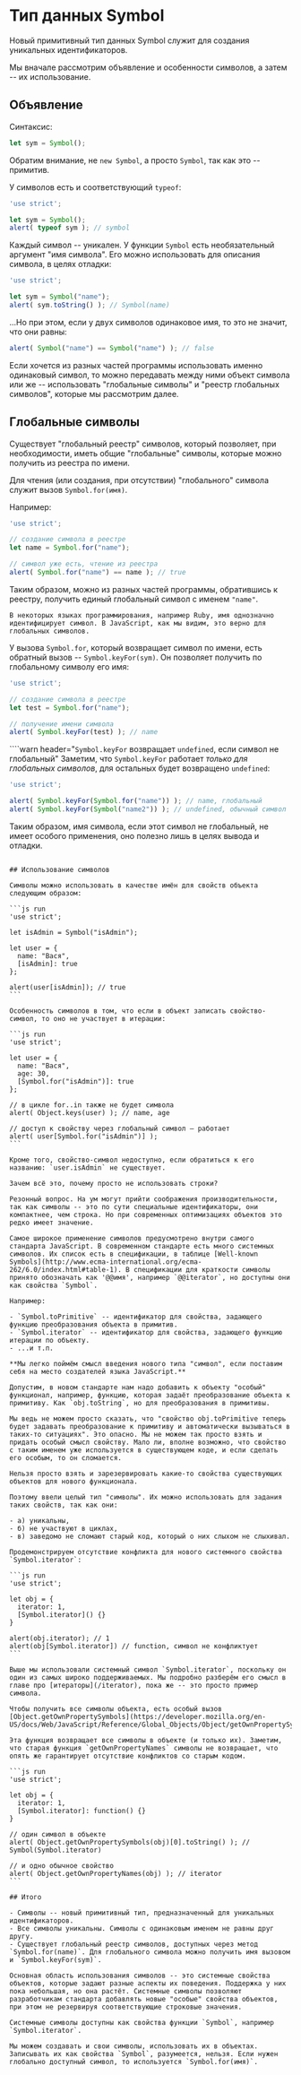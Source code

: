 
# Тип данных Symbol

Новый примитивный тип данных Symbol служит для создания уникальных идентификаторов.

Мы вначале рассмотрим объявление и особенности символов, а затем -- их использование.

## Объявление

Синтаксис:
```js
let sym = Symbol();
```

Обратим внимание, не `new Symbol`, а просто `Symbol`, так как это -- примитив.

У символов есть и соответствующий `typeof`:

```js run
'use strict';

let sym = Symbol();
alert( typeof sym ); // symbol
```

Каждый символ -- уникален. У функции `Symbol` есть необязательный аргумент "имя символа". Его можно использовать для описания символа, в целях отладки:

```js run
'use strict';

let sym = Symbol("name");
alert( sym.toString() ); // Symbol(name)
```

...Но при этом, если у двух символов одинаковое имя, то это не значит, что они равны:

```js run
alert( Symbol("name") == Symbol("name") ); // false
```

Если хочется из разных частей программы использовать именно одинаковый символ, то можно передавать между ними объект символа или же -- использовать "глобальные символы" и "реестр глобальных символов", которые мы рассмотрим далее.

## Глобальные символы

Существует "глобальный реестр" символов, который позволяет, при необходимости, иметь общие "глобальные" символы, которые можно получить из реестра по имени.

Для чтения (или создания, при отсутствии) "глобального" символа служит вызов `Symbol.for(имя)`.

Например:

```js run
'use strict';

// создание символа в реестре
let name = Symbol.for("name");

// символ уже есть, чтение из реестра
alert( Symbol.for("name") == name ); // true
```

Таким образом, можно из разных частей программы, обратившись к реестру, получить единый глобальный символ с именем `"name"`.

```smart
В некоторых языках программирования, например Ruby, имя однозначно идентифицирует символ. В JavaScript, как мы видим, это верно для глобальных символов.
```

У вызова `Symbol.for`, который возвращает символ по имени, есть обратный вызов -- `Symbol.keyFor(sym)`. Он позволяет получить по глобальному символу его имя:

```js run
'use strict';

// создание символа в реестре
let test = Symbol.for("name");

// получение имени символа
alert( Symbol.keyFor(test) ); // name
```

````warn header="`Symbol.keyFor` возвращает `undefined`, если символ не глобальный"
Заметим, что `Symbol.keyFor` работает *только для глобальных символов*, для остальных будет возвращено `undefined`:

```js run
'use strict';

alert( Symbol.keyFor(Symbol.for("name")) ); // name, глобальный
alert( Symbol.keyFor(Symbol("name2")) ); // undefined, обычный символ
```

Таким образом, имя символа, если этот символ не глобальный, не имеет особого применения, оно полезно лишь в целях вывода и отладки.
````

## Использование символов

Символы можно использовать в качестве имён для свойств объекта следующим образом:

```js run
'use strict';

let isAdmin = Symbol("isAdmin");

let user = {
  name: "Вася",
  [isAdmin]: true
};

alert(user[isAdmin]); // true
```

Особенность символов в том, что если в объект записать свойство-символ, то оно не участвует в итерации:

```js run
'use strict';

let user = {
  name: "Вася",
  age: 30,
  [Symbol.for("isAdmin")]: true
};

// в цикле for..in также не будет символа
alert( Object.keys(user) ); // name, age

// доступ к свойству через глобальный символ — работает
alert( user[Symbol.for("isAdmin")] );
```

Кроме того, свойство-символ недоступно, если обратиться к его названию: `user.isAdmin` не существует.

Зачем всё это, почему просто не использовать строки?

Резонный вопрос. На ум могут прийти соображения производительности, так как символы -- это по сути специальные идентификаторы, они компактнее, чем строка. Но при современных оптимизациях объектов это редко имеет значение.

Самое широкое применение символов предусмотрено внутри самого стандарта JavaScript. В современном стандарте есть много системных символов. Их список есть в спецификации, в таблице [Well-known Symbols](http://www.ecma-international.org/ecma-262/6.0/index.html#table-1). В спецификации для краткости символы принято обозначать как '@@имя', например `@@iterator`, но доступны они как свойства `Symbol`.

Например:

- `Symbol.toPrimitive` -- идентификатор для свойства, задающего функцию преобразования объекта в примитив.
- `Symbol.iterator` -- идентификатор для свойства, задающего функцию итерации по объекту.
- ...и т.п.

**Мы легко поймём смысл введения нового типа "символ", если поставим себя на место создателей языка JavaScript.**

Допустим, в новом стандарте нам надо добавить к объекту "особый" функционал, например, функцию, которая задаёт преобразование объекта к примитиву. Как `obj.toString`, но для преобразования в примитивы.

Мы ведь не можем просто сказать, что "свойство obj.toPrimitive теперь будет задавать преобразование к примитиву и автоматически вызываться в таких-то ситуациях". Это опасно. Мы не можем так просто взять и придать особый смысл свойству. Мало ли, вполне возможно, что свойство с таким именем уже используется в существующем коде, и если сделать его особым, то он сломается.

Нельзя просто взять и зарезервировать какие-то свойства существующих объектов для нового функционала.

Поэтому ввели целый тип "символы". Их можно использовать для задания таких свойств, так как они:

- а) уникальны,
- б) не участвуют в циклах,
- в) заведомо не сломают старый код, который о них слыхом не слыхивал.

Продемонстрируем отсутствие конфликта для нового системного свойства `Symbol.iterator`:

```js run
'use strict';

let obj = {
  iterator: 1,
  [Symbol.iterator]() {}
}

alert(obj.iterator); // 1
alert(obj[Symbol.iterator]) // function, символ не конфликтует
```

Выше мы использовали системный символ `Symbol.iterator`, поскольку он один из самых широко поддерживаемых. Мы подробно разберём его смысл в главе про [итераторы](/iterator), пока же -- это просто пример символа.

Чтобы получить все символы объекта, есть особый вызов [Object.getOwnPropertySymbols](https://developer.mozilla.org/en-US/docs/Web/JavaScript/Reference/Global_Objects/Object/getOwnPropertySymbols).

Эта функция возвращает все символы в объекте (и только их). Заметим, что старая функция `getOwnPropertyNames` символы не возвращает, что опять же гарантирует отсутствие конфликтов со старым кодом.

```js run
'use strict';

let obj = {
  iterator: 1,
  [Symbol.iterator]: function() {}
}

// один символ в объекте
alert( Object.getOwnPropertySymbols(obj)[0].toString() ); // Symbol(Symbol.iterator)

// и одно обычное свойство
alert( Object.getOwnPropertyNames(obj) ); // iterator
```

## Итого

- Символы -- новый примитивный тип, предназначенный для уникальных идентификаторов.
- Все символы уникальны. Символы с одинаковым именем не равны друг другу.
- Существует глобальный реестр символов, доступных через метод `Symbol.for(name)`. Для глобального символа можно получить имя вызовом и `Symbol.keyFor(sym)`.

Основная область использования символов -- это системные свойства объектов, которые задают разные аспекты их поведения. Поддержка у них пока небольшая, но она растёт. Системные символы позволяют разработчикам стандарта добавлять новые "особые" свойства объектов, при этом не резервируя соответствующие строковые значения.

Системные символы доступны как свойства функции `Symbol`, например `Symbol.iterator`.

Мы можем создавать и свои символы, использовать их в объектах. Записывать их как свойства `Symbol`, разумеется, нельзя. Если нужен глобально доступный символ, то используется `Symbol.for(имя)`.
